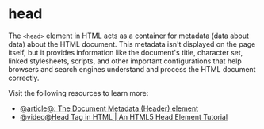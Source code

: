 # head

The `<head>` element in HTML acts as a container for metadata (data about data) about the HTML document. This metadata isn't displayed on the page itself, but it provides information like the document's title, character set, linked stylesheets, scripts, and other important configurations that help browsers and search engines understand and process the HTML document correctly.

Visit the following resources to learn more:

- [@article@<head>: The Document Metadata (Header) element](https://developer.mozilla.org/en-US/docs/Web/HTML/Reference/Elements/head)
- [@video@Head Tag in HTML | An HTML5 Head Element Tutorial](https://www.youtube.com/watch?v=QRvA8Mp-uME)